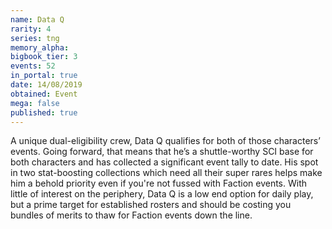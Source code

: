 ```yaml
---
name: Data Q
rarity: 4
series: tng
memory_alpha:
bigbook_tier: 3
events: 52
in_portal: true
date: 14/08/2019
obtained: Event
mega: false
published: true
---
```


A unique dual-eligibility crew, Data Q qualifies for both of those characters’ events. Going forward, that means that he’s a shuttle-worthy SCI base for both characters and has collected a significant event tally to date. His spot in two stat-boosting collections which need all their super rares helps make him a behold priority even if you're not fussed with Faction events. With little of interest on the periphery, Data Q is a low end option for daily play, but a prime target for established rosters and should be costing you bundles of merits to thaw for Faction events down the line.
